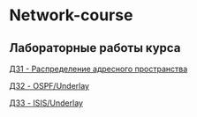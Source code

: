 # Network-course

## Лабораторные работы курса

[ДЗ1 - Распределение адресного пространства](https://github.com/igorvoroshkevich-93/Network-course/tree/main/Lab01_Planning)

[ДЗ2 - OSPF/Underlay](https://github.com/igorvoroshkevich-93/Network-course/tree/main/Lab02_Underlay_OSPF)

[ДЗ3 - ISIS/Underlay](https://github.com/igorvoroshkevich-93/Network-course/tree/main/Lab02_Underlay_ISIS)

